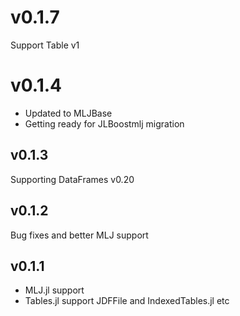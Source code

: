 # v0.1.7
Support Table v1

# v0.1.4
* Updated to MLJBase
* Getting ready for JLBoostmlj migration

## v0.1.3
Supporting DataFrames v0.20

## v0.1.2
Bug fixes and better MLJ support

## v0.1.1
* MLJ.jl support
* Tables.jl support JDFFile and IndexedTables.jl etc
